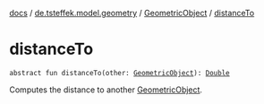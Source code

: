 [docs](../../index.md) / [de.tsteffek.model.geometry](../index.md) / [GeometricObject](index.md) / [distanceTo](./distance-to.md)

# distanceTo

`abstract fun distanceTo(other: `[`GeometricObject`](index.md)`): `[`Double`](https://kotlinlang.org/api/latest/jvm/stdlib/kotlin/-double/index.html)

Computes the distance to another [GeometricObject](index.md).

